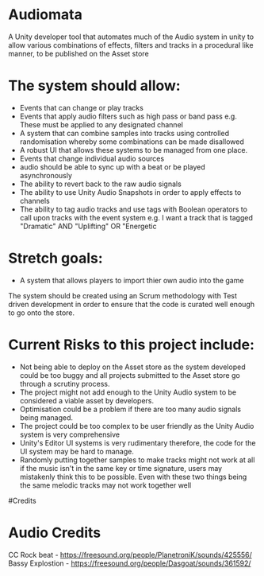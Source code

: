 # Audiomata
A Unity developer tool that automates much of the Audio system in unity to allow various combinations of effects, filters and tracks in a procedural like manner, to be published on the Asset store

# The system should allow:
- Events that can change or play tracks
- Events that apply audio filters such as high pass or band pass e.g. These must be applied to any designated channel
- A system that can combine samples into tracks using controlled randomisation whereby some combinations can be made disallowed
- A robust UI that allows these systems to be managed from one place.
- Events that change individual audio sources 
- audio should be able to sync up with a beat or be played asynchronously
- The ability to revert back to the raw audio signals
- The ability to use Unity Audio Snapshots in order to apply effects to channels
- The ability to tag audio tracks and use tags with Boolean operators to call upon tracks with the event system e.g. I want a track that is tagged "Dramatic" AND "Uplifting" OR "Energetic


# Stretch goals:
- A system that allows players to import thier own audio into the game

The system should be created using an Scrum methodology with Test driven development in order to ensure that the code is curated well enough to go onto the store.

# Current Risks to this project include:
- Not being able to deploy on the Asset store as the system developed could be too buggy and all projects submitted to the Asset store go through a scrutiny process.
- The project might not add enough to the Unity Audio system to be considered a viable asset by developers.
- Optimisation could be a problem if there are too many audio signals being managed.
- The project could be too complex to be user friendly as the Unity Audio system is very comprehensive
- Unity's Editor UI systems is very rudimentary therefore, the code for the UI system may be hard to manage.
- Randomly putting together samples to make tracks might not work at all if the music isn't in the same key or time signature,
users may mistakenly think this to be possible. Even with these two things being the same melodic tracks may not work together well

#Credits
# Audio Credits
CC Rock beat - https://freesound.org/people/PlanetroniK/sounds/425556/
Bassy Explostion - https://freesound.org/people/Dasgoat/sounds/361592/